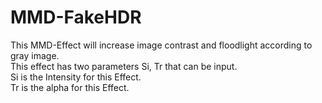 # MMD-FakeHDR
This MMD-Effect will increase image contrast and floodlight according to gray image.  
This effect has two parameters Si, Tr that can be input.  
Si is the Intensity for this Effect.  
Tr is the alpha for this Effect.
